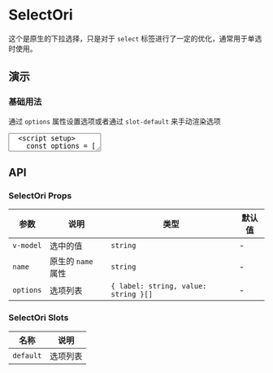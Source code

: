 # SelectOri

这个是原生的下拉选择，只是对于 `select` 标签进行了一定的优化，通常用于单选时使用。

## 演示

<script setup>
  import { SelectOri } from "../../src"

  const options = [
    { label: '选项一', value: '1' },
    { label: '选项二', value: '2' },
    { label: '选项三', value: '3' }
  ]
</script>

### 基础用法

通过 `options` 属性设置选项或者通过 `slot-default` 来手动渲染选项

<ClientOnly>
  <CodePreview>
  <textarea lang="vue">
  <script setup>
    const options = [
      { label: '选项一', value: '1' },
      { label: '选项二', value: '2' },
      { label: '选项三', value: '3' }
    ]
  </script>
  <template>
    <lv-select-ori :options="options"></lv-select-ori>
  </template>
  </textarea>
  <template #preview>
    <SelectOri :options="options"></SelectOri>
  </template>
  </CodePreview>
</ClientOnly>

## API

### SelectOri Props

<!-- prettier-ignore -->
| 参数 | 说明 | 类型 | 默认值 |
| --- | --- | --- | --- |
| `v-model` | 选中的值 | `string` | - |
| `name` | 原生的 `name` 属性 | `string` | - |
| `options` | 选项列表 | `{ label: string, value: string }[]` | - |

### SelectOri Slots

<!-- prettier-ignore -->
| 名称 | 说明 |
| --- | --- |
| `default` | 选项列表 |
